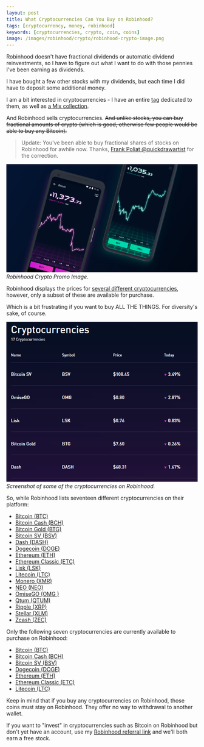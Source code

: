 ```yaml
---
layout: post
title: What Cryptocurrencies Can You Buy on Robinhood?
tags: [cryptocurrency, money, robinhood]
keywords: [cryptocurrencies, crypto, coin, coins]
image: /images/robinhood/crypto/robinhood-crypto-image.png
---
```


Robinhood doesn't have fractional dividends or automatic dividend reinvestments, so I have to figure out what I want to do with those pennies I've been earning as dividends.

I have bought a few other stocks with my dividends, but each time I did have to deposit some additional money.

I am a bit interested in cryptocurrencies - I have an entire [tag](https://www.joehxblog.com/tags/#cryptocurrency) dedicated to them, as well as [a Mix collection](https://mix.com/joehx/cryptocurrency).

And Robinhood sells cryptocurrencies. ~~And unlike stocks, you can buy fractional amounts of crypto (which is good, otherwise few people would be able to buy any Bitcoin).~~

> Update: You've been able to buy fractional shares of stocks on Robinhood for awhile now. Thanks, [Frank Poliat @quickdrawartist](https://twitter.com/quickdrawartist/status/1619808636049694720) for the correction.

![Robinhood Crypto Promo Image.](/images/robinhood/crypto/robinhood-crypto-image.png)
*Robinhood Crypto Promo Image.*

Robinhood displays the prices for [several different cryptocurrencies](https://robinhood.com/collections/cryptocurrencies), however, only a subset of these are available for purchase.

Which is a bit frustrating if you want to buy ALL THE THINGS. For diversity's sake, of course.

![Screenshot of some of the cryptocurrencies on Robinhood.](/images/robinhood/crypto/robinhood-cryptocurrencies-screenshot.png)
*Screenshot of some of the cryptocurrencies on Robinhood.*

So, while Robinhood lists seventeen different cryptocurrencies on their platform:

* [Bitcoin (BTC)](https://robinhood.com/crypto/BTC)
* [Bitcoin Cash (BCH)](https://robinhood.com/crypto/BCH)
* [Bitcoin Gold (BTG)](https://robinhood.com/crypto/BTG)
* [Bitcoin SV (BSV)](https://robinhood.com/crypto/BSV)
* [Dash (DASH)](https://robinhood.com/crypto/DASH)
* [Dogecoin (DOGE)](https://robinhood.com/crypto/DOGE)
* [Ethereum (ETH)](https://robinhood.com/crypto/ETH)
* [Ethereum Classic (ETC)](https://robinhood.com/crypto/ETC)
* [Lisk (LSK)](https://robinhood.com/crypto/LSK)
* [Litecoin (LTC)](https://robinhood.com/crypto/LTC)
* [Monero (XMR)](https://robinhood.com/crypto/XMR)
* [NEO (NEO)](https://robinhood.com/crypto/NEO)
* [OmiseGO (OMG )](https://robinhood.com/crypto/OMG)
* [Qtum (QTUM)](https://robinhood.com/crypto/QTUM)
* [Ripple (XRP)](https://robinhood.com/crypto/XRP)
* [Stellar (XLM)](https://robinhood.com/crypto/XLM)
* [Zcash (ZEC)](https://robinhood.com/crypto/ZEC)

Only the following seven cryptocurrencies are currently available to purchase on Robinhood:

* [Bitcoin (BTC)](https://robinhood.com/crypto/BTC)
* [Bitcoin Cash (BCH)](https://robinhood.com/crypto/BCH)
* [Bitcoin SV (BSV)](https://robinhood.com/crypto/BSV)
* [Dogecoin (DOGE)](https://robinhood.com/crypto/DOGE)
* [Ethereum (ETH)](https://robinhood.com/crypto/ETH)
* [Ethereum Classic (ETC)](https://robinhood.com/crypto/ETC)
* [Litecoin (LTC)](https://robinhood.com/crypto/LTC)

Keep in mind that if you buy any cryptocurrencies on Robinhood, those coins must stay on Robinhood. They offer no way to withdrawal to another wallet.

If you want to "invest" in cryptocurrencies such as Bitcoin on Robinhood but don't yet have an account, use my [Robinhood referral link](https://www.joehxblog.com/robinhood/) and we'll both earn a free stock.


